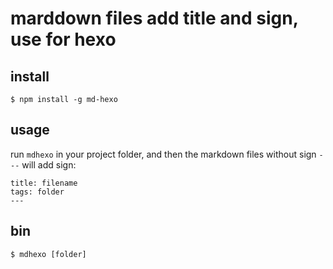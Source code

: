 
# marddown files add title and sign, use for hexo


## install
```
$ npm install -g md-hexo
```

## usage
run `mdhexo` in your project folder, and then the markdown files without sign `---` will add sign: 
```
title: filename
tags: folder
---
```

## bin
```
$ mdhexo [folder]
```